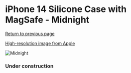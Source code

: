 # iPhone 14 Silicone Case with MagSafe - Midnight

[Return to previous page](/iphone_14)

[High-resolution image from Apple](https://store.storeimages.cdn-apple.com/8756/as-images.apple.com/is/MPRU3?wid=4500&hei=4500&fmt=png)

<div style="width: 384px"><img src="/everyphone/MPRU3.png" alt="Midnight"></div>

### Under construction
